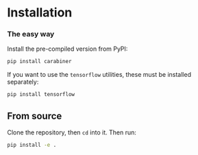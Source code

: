 # Installation

### The easy way

Install the pre-compiled version from PyPI:

```bash
pip install carabiner
```

If you want to use the `tensorflow` utilities, these must be installed separately:

```bash
pip install tensorflow
```

## From source

Clone the repository, then `cd` into it. Then run:

```bash
pip install -e .
```